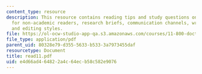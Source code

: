 ```yaml
---
content_type: resource
description: This resource contains reading tips and study questions on research writing
  for non-academic readers, research briefs, communication channels, writing support,
  and editing styles.
file: https://ol-ocw-studio-app-qa.s3.amazonaws.com/courses/11-800-doctoral-research-seminar-knowledge-in-the-public-arena-spring-2007/e4d66ad464822a4c64ecb58c582e9076_read11.pdf
file_type: application/pdf
parent_uid: 80328e79-d355-5633-b533-3a7973455daf
resourcetype: Document
title: read11.pdf
uid: e4d66ad4-6482-2a4c-64ec-b58c582e9076
---
```

